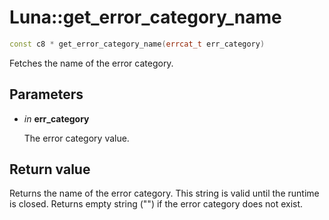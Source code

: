 # Luna::get_error_category_name

```c++
const c8 * get_error_category_name(errcat_t err_category)
```

Fetches the name of the error category. 



## Parameters
* *in* **err_category**

    The error category value. 

## Return value
Returns the name of the error category. This string is valid until the runtime is closed. Returns empty string ("") if the error category does not exist. 

